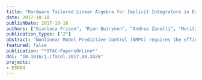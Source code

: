 ```yaml
---
title: "Hardware Tailored Linear Algebra for Implicit Integrators in Embedded NMPC"
date: 2017-10-18
publishDate: 2017-10-18
authors: ["Gianluca Frison", "Rien Quirynen", "Andrea Zanelli", "Moritz Diehl", "John Bagterp Jørgensen"]
publication_types: ["2"]
abstract: "Nonlinear Model Predictive Control (NMPC) requires the efficient treatment of the dynamic model in the form of a system of continuous-time differential equations. Newton-type optimization relies on a numerical simulation method in addition to the propagation of first or higher order derivatives. In the case of stiff or implicitly defined dynamics, implicit integration schemes are typically preferred. This paper proposes a tailored implementation of the necessary linear algebra routines (LU factorization and triangular solutions), in order to allow for a considerable computational speedup of such integrators. In particular, the open-source BLASFEO framework is presented as a library of efficient linear algebra routines for small to medium-scale embedded optimization applications. Its performance is illustrated on the nonlinear optimal control example of a chain of masses. The proposed library allows for considerable speedups and it is found to be overall competitive with both a code-generated solver and a high-performance BLAS implementation."
featured: false
publication: "*IFAC-PapersOnLine*"
doi: "10.1016/j.ifacol.2017.08.2026"
projects:
- ESR04
---
```


